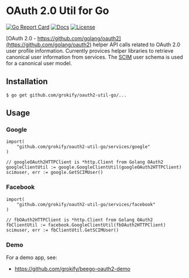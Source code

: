 # OAuth 2.0 Util for Go

[![Go Report Card][goreport-svg]][goreport-link]
[![Docs][docs-godoc-svg]][docs-godoc-link]
[![License][license-svg]][license-link]

[OAuth 2.0 - https://github.com/golang/oauth2](https://github.com/golang/oauth2) helper API calls related to OAuth 2.0 user profile information. Currently provices helper libraries to retrieve canonical user information from services. The [SCIM](http://www.simplecloud.info/) user schema is used for a canonical user model.

## Installation

```
$ go get github.com/grokify/oauth2-util-go/...
```

## Usage

### Google

```golang
import(
	"github.com/grokify/oauth2-util-go/services/google"
)

// googleOAuth2HTTPClient is *http.Client from Golang OAuth2
googleClientUtil := google.GoogleClientUtil(googleOAuth2HTTPClient)
scimuser, err := google.GetSCIMUser()
```

### Facebook

```golang
import(
	"github.com/grokify/oauth2-util-go/services/facebook"
)

// fbOAuth2HTTPClient is *http.Client from Golang OAuth2
fbClientUtil := facebook.GoogleClientUtil(fbOAuth2HTTPClient)
scimuser, err := fbClientUtil.GetSCIMUser()
```

### Demo

For a demo app, see:

* https://github.com/grokify/beego-oauth2-demo

 [goreport-svg]: https://goreportcard.com/badge/github.com/grokify/oauth2-util-go
 [goreport-link]: https://goreportcard.com/report/github.com/grokify/oauth2-util-go
 [docs-godoc-svg]: https://img.shields.io/badge/docs-godoc-blue.svg
 [docs-godoc-link]: https://godoc.org/github.com/grokify/oauth2-util-go
 [license-svg]: https://img.shields.io/badge/license-MIT-blue.svg
 [license-link]: https://github.com/grokify/oauth2-util-go/blob/master/LICENSE.md
